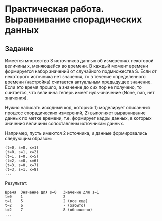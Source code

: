 # Практическая работа. Выравнивание спорадических данных

## Задание

Имеется множество S источников данных об измерениях некоторой величины x, меняющейся во времени. В каждый момент времени формируется набор значений от случайного подмножества S. Если от некоторого источника нет значения, то в течение определенного времени (настройка) считается актуальным предыдущее значение. Если это время прошло, а значение до сих пор не получено, то считается, что величина теперь имеет нуль-значение (None, nan, нет значения).

Нужно написать исходный код, который: 1) моделирует описанный процесс спорадических измерений, 2) выполняет выравнивание данных по метке времени, т.е. формирует кадры данных, в которых значения величины сопоставлены источникам данных.

Например, пусть имеются 2 источника, и данные формировались следующим образом:

```
(t=0, s=0, x=1)
(t=0, s=1, x=2)
(t=1, s=0, x=5)
(t=2, s=0, x=6)
(t=3, s=0, x=7)
(t=3, s=1, x=8)
...
```

Результат:

```
Время  Значение для s=0   Значение для s=1
t=0    1                  2
t=1    5                  2 (все еще)
t=2    6                  - (забыто)
t=2    7                  8 (обновлено)
...
```
